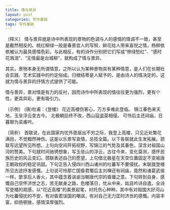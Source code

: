 ```yaml
---
title: 情与景异
layout: post
categories: 写作基础
tags: 写作基础
---
```


〔释义〕 情与景异就是诗中所表现的景物的色调与人的感情的情调不一致，甚至是截然相反的。桃红柳绿一般是春景宜人的写照，鲜花给人带来喜悦之情，杨柳依依被认为最具感情色彩。与此相反，有的诗作分别把它们写成“惨绿愁红”、“感时花溅泪”、“无情最是台城柳”，就构成了情与景异。

其实，景物本身无所谓情意，之所以认为某种景物具有某种情意，是人们在长期社会实践、艺术实践中的约定俗成。归根结蒂是人赋予的，是由诗人的情决定的，这就为情与景异的抒情方式提供了可能。

情与景异，景对情是有力的反衬，因而诗作中所表现的情往往更为强烈，更有个性，更具异彩，更有吸引力。

〔示例〕 (唐)杜甫：《登楼》
花近高楼伤客心，万方多难此登临。
锦江春色来天地，玉垒浮云变古今。
北极朝廷终不改，西山寇盗莫相侵。
可怜后主还祠庙，日暮聊为梁甫吟。

〔简析〕 首联说，在此国家内忧外患层出不穷之际，我登上高楼，只见近处繁花满目，不觉黯然神伤。这是以乐景写哀情，总揽全篇。以下各联就此生发拓展。颔联写远望所见所想。上句向空间开拓视野，写锦江的气势及其春色，深含对祖国山河的赞美。下句就时间驰骋想象，写玉垒山的浮云，古往今来，变化莫测，感怀民族历史的风云变幻。颈联表述自己的愿望。上句借北极星在天空位置固定不变喻唐王朝政权的稳定巩固。下句正告入侵四川西山诸州的吐蕃军不要侵扰。末联就登楼所见古迹抒发感慨。上句说可怜那亡国昏君蜀后主刘禅还有祠庙，竟然和诸葛武侯一样，歆享后人香火，其中蕴含着讽谕当朝唐代宗的昏庸之意。下句转到自身，感慨自己空怀济世之志，苦无献身之路，危楼落日，忧从中来，姑且吟诗自遣。全诗写登楼的观感，以“花近高楼”的美景起笔，衬托伤心种种。其中有对祖国大好河山为吐蕃侵扰的不安，有对昏君误国的嘲讽，有对自己无力匡时济世的感慨。内容丰富，抑扬顿挫，感情深厚强烈。 